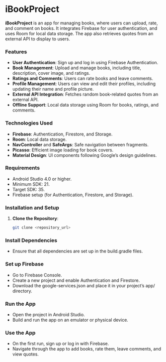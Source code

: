 # iBookProject

**iBookProject** is an app for managing books, where users can upload, rate, and comment on books. It integrates Firebase for user authentication, and uses Room for local data storage. The app also retrieves quotes from an external API to display to users.

### Features

- **User Authentication**: Sign up and log in using Firebase Authentication.
- **Book Management**: Upload and manage books, including title, description, cover image, and ratings.
- **Ratings and Comments**: Users can rate books and leave comments.
- **Profile Management**: Users can view and edit their profiles, including updating their name and profile picture.
- **External API Integration**: Fetches random book-related quotes from an external API.
- **Offline Support**: Local data storage using Room for books, ratings, and comments.

### Technologies Used

- **Firebase**: Authentication, Firestore, and Storage.
- **Room**: Local data storage.
- **NavController** and **SafeArgs**: Safe navigation between fragments.
- **Picasso**: Efficient image loading for book covers.
- **Material Design**: UI components following Google’s design guidelines.

### Requirements

- Android Studio 4.0 or higher.
- Minimum SDK: 21.
- Target SDK: 35.
- Firebase setup (for Authentication, Firestore, and Storage).

### Installation and Setup

1. **Clone the Repository**:
   ```bash
   git clone <repository_url>

### Install Dependencies
- Ensure that all dependencies are set up in the build.gradle files.

### Set up Firebase
- Go to Firebase Console.
- Create a new project and enable Authentication and Firestore.
- Download the google-services.json and place it in your project’s app/ directory.

### Run the App
- Open the project in Android Studio.
- Build and run the app on an emulator or physical device.

### Use the App
- On the first run, sign up or log in with Firebase.
- Navigate through the app to add books, rate them, leave comments, and view quotes.

